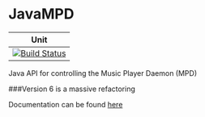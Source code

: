 JavaMPD
=======

| Unit  |
|---|
|[![Build Status](https://travis-ci.org/billf5293/javampd.png?branch=develop)](https://travis-ci.org/billf5293/javampd)   |


Java API for controlling the Music Player Daemon (MPD)

###Version 6 is a massive refactoring

Documentation can be found [here](http://www.thejavashop.net/javampd)

